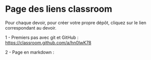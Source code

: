 # Page des liens classroom

Pour chaque devoir, pour créer votre propre dépôt, cliquez sur le lien correspondant au devoir.

1 - Premiers pas avec git et GitHub : https://classroom.github.com/a/hn0lwK78

2 - Page en markdown : 

